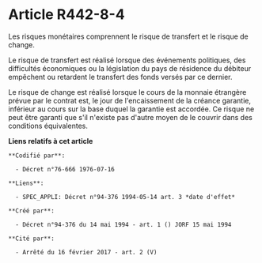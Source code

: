 # Article R442-8-4

Les risques monétaires comprennent le risque de transfert et le risque de change.

Le risque de transfert est réalisé lorsque des événements politiques, des difficultés économiques ou la législation du pays
de résidence du débiteur empêchent ou retardent le transfert des fonds versés par ce dernier.

Le risque de change est réalisé lorsque le cours de la monnaie étrangère prévue par le contrat est, le jour de l'encaissement
de la créance garantie, inférieur au cours sur la base duquel la garantie est accordée. Ce risque ne peut être garanti que
s'il n'existe pas d'autre moyen de le couvrir dans des conditions équivalentes.

**Liens relatifs à cet article**

	**Codifié par**:

	  - Décret n°76-666 1976-07-16

	**Liens**:

	  - SPEC_APPLI: Décret n°94-376 1994-05-14 art. 3 *date d'effet*

	**Créé par**:

	  - Décret n°94-376 du 14 mai 1994 - art. 1 () JORF 15 mai 1994

	**Cité par**:

	  - Arrêté du 16 février 2017 - art. 2 (V)
